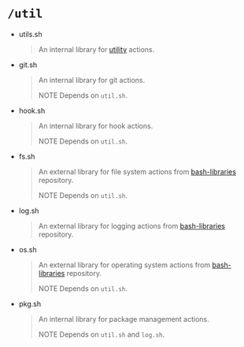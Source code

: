 # `/util`

- utils.sh
  > An internal library for [utility](https://www.gnu.org/software/bash/manual/html_node/Bash-Conditional-Expressions.html) actions.

- git.sh
  > An internal library for git actions.
  >
  > NOTE Depends on `util.sh`.

- hook.sh
  > An internal library for hook actions.
  >
  > NOTE Depends on `util.sh`.

- fs.sh
  > An external library for file system actions from [bash-libraries](https://github.com/juan131/bash-libraries) repository.
  >
  > NOTE Depends on `util.sh`.

- log.sh
  > An external library for logging actions from [bash-libraries](https://github.com/juan131/bash-libraries) repository.

- os.sh
  > An external library for operating system actions from [bash-libraries](https://github.com/juan131/bash-libraries) repository.
  >
  > NOTE Depends on `util.sh`.

- pkg.sh
  > An internal library for package management actions.
  >
  > NOTE Depends on `util.sh` and `log.sh`.
